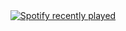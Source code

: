 <div align="center">
  <a href="https://open.spotify.com/user/4wje5xi4ustc6uaolk7xyzxxe">
    <img src="https://spotify-recently-played-readme.vercel.app/api?user=Sorablur&count=1" alt="Spotify recently played"  />
  </a>
</div>

###
